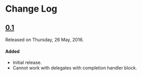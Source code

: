 # Change Log

## [0.1](https://github.com/sudeepjaiswal/ASJPushNotificationManager/releases/tag/0.1)
Released on Thursday, 26 May, 2016.

#### Added
* Initial release.
* Cannot work with delegates with completion handler block.